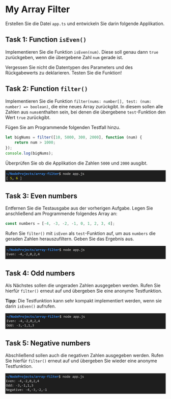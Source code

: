 # My Array Filter

Erstellen Sie die Datei `app.ts` und entwickeln Sie darin folgende Applikation.

## Task 1: Function `isEven()`

Implementieren Sie die Funktion `isEven(num)`. Diese soll genau dann `true` zurückgeben, wenn die übergebene Zahl `num` gerade ist.

Vergessen Sie nicht die Datentypen des Parameters und des Rückgabewerts zu deklarieren. Testen Sie die Funktion!

## Task 2: Function `filter()`

Implementieren Sie die Funktion `filter(nums: number[], test: (num: number) => boolean)`, die eine neues Array zurückgibt. In diesem sollen alle Zahlen aus `nums`enthalten sein, bei denen die übergebene `test`-Funktion den Wert `true` zurückgibt.

Fügen Sie am Programmende folgenden Testfall hinzu.

```javascript
let bigNums = filter([10, 5000, 300, 2000], function (num) {
    return num > 1000;
});
console.log(bigNums);
```

Überprüfen Sie ob die Applikation die Zahlen `5000` und `2000` ausgibt.

![img](./images/console2.png)

## Task 3: Even numbers

Entfernen Sie die Testausgabe aus der vorherigen Aufgabe. Legen Sie anschließend am Programmende folgendes Array an:

```javascript
const numbers = [-4, -3, -2, -1, 0, 1, 2, 3, 4];
```

Rufen Sie `filter()` mit `isEven` als `test`-Funktion auf, um aus `numbers` die geraden Zahlen herauszufiltern. Geben Sie das Ergebnis aus.

![img](./images/console3.png)

## Task 4: Odd numbers

Als Nächstes sollen die ungeraden Zahlen ausgegeben werden. Rufen Sie hierfür `filter()` erneut auf und übergeben Sie eine anonyme Testfunktion.

**Tipp:** Die Testfunktion kann sehr kompakt implementiert werden, wenn sie darin `isEven()` aufrufen.

![img](./images/console4.png)

## Task 5: Negative numbers

Abschließend sollen auch die negativen Zahlen ausgegeben werden. Rufen Sie hierfür `filter()` erneut auf und übergeben Sie wieder eine anonyme Testfunktion.

![img](./images/console5.png)

